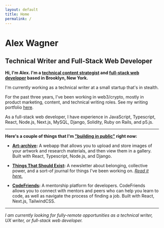 ```yaml
---
layout: default
title: Home
permalink: /
---
```

# Alex Wagner
## Technical Writer and Full-Stack Web Developer

**Hi, I'm Alex. I'm a [technical content strategist](/portfolio/) and [full-stack web developer](https://github.com/alexdwagner) based in Brooklyn, New York.**

I'm currently working as a technical writer at a small startup that's in stealth. 

For the past three years, I've been working in web3/crypto, mostly in product marketing, content, and technical writing roles. See my writing portfolio [here](/portfolio/).

As a full-stack web developer, I have experience in JavaScript, Typescript, React, Node.js, Next.js, MySQL, Django, Solidity, Ruby on Rails, and p5.js.

---

**Here's a couple of things that I'm ["building in public"](https://publiclab.co/building-in-public/what-is-it) right now:**

* **[Art-archive](https://github.com/alexdwagner/art-archive):** A webapp that allows you to upload and store images of your artwork and research materials, and then view them in a gallery. Built with React, Typescript, Node.js, and Django. 

* **[Things That Should Exist](https://thingsthatshouldexist.substack.com/):** A newsletter about belonging, collective power, and a sort-of journal for things I've been working on. *[Read it here.](https://thingsthatshouldexist.substack.com/archive)*

* **[CodeFriends](https://github.com/alexdwagner/code-friends):** A mentorship platform for developers. CodeFriends allows you to connect with mentors and peers who can help you learn to code, as well as navigate the process of finding a job. Built with React, Next.js, TailwindCSS.

---

*I am currently looking for fully-remote opportunities as a technical writer, UX writer, or full-stack web developer.*
 
